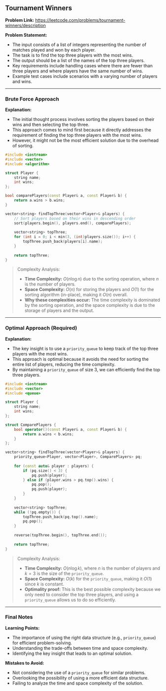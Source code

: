 ## Tournament Winners

**Problem Link:** https://leetcode.com/problems/tournament-winners/description

**Problem Statement:**
- The input consists of a list of integers representing the number of matches played and won by each player.
- The task is to find the top three players with the most wins.
- The output should be a list of the names of the top three players.
- Key requirements include handling cases where there are fewer than three players and where players have the same number of wins.
- Example test cases include scenarios with a varying number of players and wins.

---

### Brute Force Approach

**Explanation:**
- The initial thought process involves sorting the players based on their wins and then selecting the top three.
- This approach comes to mind first because it directly addresses the requirement of finding the top three players with the most wins.
- However, it might not be the most efficient solution due to the overhead of sorting.

```cpp
#include <iostream>
#include <vector>
#include <algorithm>

struct Player {
    string name;
    int wins;
};

bool comparePlayers(const Player& a, const Player& b) {
    return a.wins > b.wins;
}

vector<string> findTopThree(vector<Player>& players) {
    // Sort players based on their wins in descending order
    sort(players.begin(), players.end(), comparePlayers);
    
    vector<string> topThree;
    for (int i = 0; i < min(3, (int)players.size()); i++) {
        topThree.push_back(players[i].name);
    }
    
    return topThree;
}
```

> Complexity Analysis:
> - **Time Complexity:** $O(n \log n)$ due to the sorting operation, where $n$ is the number of players.
> - **Space Complexity:** $O(n)$ for storing the players and $O(1)$ for the sorting algorithm (in-place), making it $O(n)$ overall.
> - **Why these complexities occur:** The time complexity is dominated by the sorting operation, and the space complexity is due to the storage of players and the output.

---

### Optimal Approach (Required)

**Explanation:**
- The key insight is to use a `priority_queue` to keep track of the top three players with the most wins.
- This approach is optimal because it avoids the need for sorting the entire list of players, reducing the time complexity.
- By maintaining a `priority_queue` of size 3, we can efficiently find the top three players.

```cpp
#include <iostream>
#include <vector>
#include <queue>

struct Player {
    string name;
    int wins;
};

struct ComparePlayers {
    bool operator()(const Player& a, const Player& b) {
        return a.wins < b.wins;
    }
};

vector<string> findTopThree(vector<Player>& players) {
    priority_queue<Player, vector<Player>, ComparePlayers> pq;
    
    for (const auto& player : players) {
        if (pq.size() < 3) {
            pq.push(player);
        } else if (player.wins > pq.top().wins) {
            pq.pop();
            pq.push(player);
        }
    }
    
    vector<string> topThree;
    while (!pq.empty()) {
        topThree.push_back(pq.top().name);
        pq.pop();
    }
    
    reverse(topThree.begin(), topThree.end());
    
    return topThree;
}
```

> Complexity Analysis:
> - **Time Complexity:** $O(n \log k)$, where $n$ is the number of players and $k=3$ is the size of the `priority_queue`.
> - **Space Complexity:** $O(k)$ for the `priority_queue`, making it $O(1)$ since $k$ is constant.
> - **Optimality proof:** This is the best possible complexity because we only need to consider the top three players, and using a `priority_queue` allows us to do so efficiently.

---

### Final Notes

**Learning Points:**
- The importance of using the right data structure (e.g., `priority_queue`) for efficient problem-solving.
- Understanding the trade-offs between time and space complexity.
- Identifying the key insight that leads to an optimal solution.

**Mistakes to Avoid:**
- Not considering the use of a `priority_queue` for similar problems.
- Overlooking the possibility of using a more efficient data structure.
- Failing to analyze the time and space complexity of the solution.